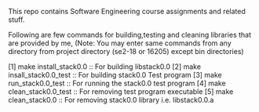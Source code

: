 This repo contains Software Engineering course assignments and related stuff.

Following are few commands for building,testing and cleaning libraries that are provided by me,
(Note: You may enter same commands from any directory from project directory (se2-18 or 16205) except bin directories)

[1] make install_stack0.0         :: For building libstack0.0
[2] make insall_stack0.0_test     :: For building stack0.0 Test program
[3] make run_stack0.0_test        :: For running the stack0.0 test program
[4] make clean_stack0.0_test      :: For removing test program executable
[5] make clean_stack0.0           :: For removing stack0.0 library i.e. libstack0.0.a


